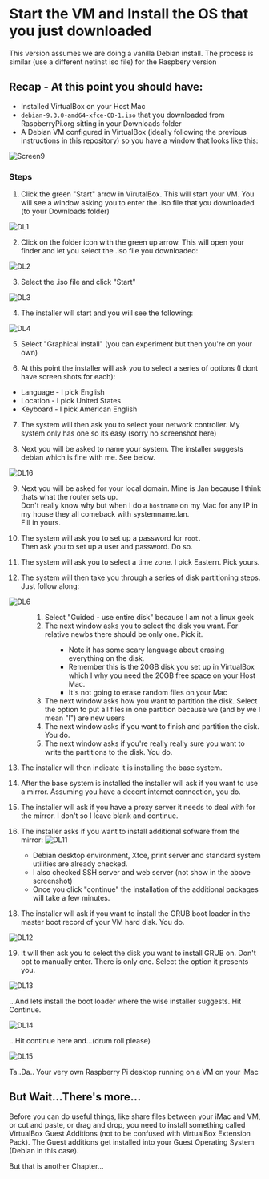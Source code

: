 # Start the VM and Install the OS that you just downloaded
This version assumes we are doing a vanilla Debian install.  The process is similar (use a different netinst iso file) for the Raspbery version

## Recap - At this point you should have:

* Installed VirtualBox on your Host Mac
* `debian-9.3.0-amd64-xfce-CD-1.iso` that you downloaded from RaspberryPi.org sitting in your Downloads folder
* A Debian VM configured in VirtualBox (ideally following the previous instructions in this repository) so you have a window that looks like this:

![Screen9](https://user-images.githubusercontent.com/26580126/33409179-00bd6cce-d548-11e7-8f31-8fa99f4ef14a.png)

### Steps
1. Click the green "Start" arrow in VirutalBox.  This will start your VM.  You will see a window asking you to enter the .iso file that you downloaded (to your Downloads folder)

![DL1](https://user-images.githubusercontent.com/26580126/33412042-2f56bcb6-d557-11e7-9fdb-00dfb483a638.png)

2. Click on the folder icon with the green up arrow.  This will open your finder and let you select the .iso file you downloaded:

![DL2](https://user-images.githubusercontent.com/26580126/34025978-f2296e9e-e120-11e7-8c2b-2dcaa81b4812.png)

3. Select the .iso file and click "Start"

![DL3](https://user-images.githubusercontent.com/26580126/34026689-c5c29722-e125-11e7-8db5-2ea4d806fa4c.png)

4. The installer will start and you will see the following:

![DL4](https://user-images.githubusercontent.com/26580126/34026747-21cd3522-e126-11e7-98f7-4e30036ebbe8.png)

5. Select "Graphical install" (you can experiment but then you're on your own)

6. At this point the installer will ask you to select a series of options (I dont have screen shots for each):  
* Language - I pick English
* Location - I pick United States
* Keyboard - I pick American English

7. The system will then ask you to select your network controller.  My system only has one so its easy (sorry no screenshot here)

8. Next you will be asked to name your system.  The installer suggests debian which is fine with me.  See below.

![DL16](https://user-images.githubusercontent.com/26580126/34026934-73e3eea4-e127-11e7-9659-0cfe1e0c5cef.png)

9. Next you will be asked for your local domain.  Mine is .lan because I think thats what the router sets up.  
Don't really know why but when I do a `hostname` on my Mac for any IP in my house they all comeback with systemname.lan.  
Fill in yours.

10. The system will ask you to set up a password for `root`.  
Then ask you to set up a user and password. 
Do so.

11. The system will ask you to select a time zone.  I pick Eastern.  Pick yours.

12. The system will then take you through a series of disk partitioning steps.  Just follow along:

![DL6](https://user-images.githubusercontent.com/26580126/34027203-3416b458-e129-11e7-87f1-12f7e901ec8b.png)

<ol><ol><ol>
  <li>Select "Guided - use entire disk" because I am not a linux geek
  <li>The next window asks you to select the disk you want.  For relative newbs there should be only one.  Pick it.
    <ul><ul>
      <li>  Note it has some scary language about erasing everything on the disk.</li>
      <li>  Remember this is the 20GB disk you set up in VirtualBox which I why you need the 20GB free space on your Host Mac.</li>
      <li>  It's not going to erase random files on your Mac</li>
      </ul></ul>
  <li>The next window asks how you want to partition the disk.  
  Select the option to put all files in one partition because we (and by we I mean "I") are new users
  <li>The next window asks if you want to finish and partition the disk.  You do.
  <li>The next window asks if you're really really sure you want to write the partitions to the disk.  You do.
  </ol></ol></ol>

13. The installer will then indicate it is installing the base system.

14. After the base system is installed the installer will ask if you want to use a mirror.  Assuming you have a decent internet connection, you do.

16. The installer will ask if you have a proxy server it needs to deal with for the mirror.  I don't so I leave blank and continue.

17. The installer asks if you want to install additional sofware from the mirror:
![DL11](https://user-images.githubusercontent.com/26580126/34028601-366420f2-e132-11e7-91b5-f4c977e0569a.png)

<ul><ul>
  <li>Debian desktop environment, Xfce, print server and standard system utilities are already checked.
  <li>I also checked SSH server and web server (not show in the above screenshot)
  <li>Once you click "continue" the installation of the additional packages will take a few minutes.
  </ul></ul>

18. The installer will ask if you want to install the GRUB boot loader in the master boot record of your VM hard disk.  You do.

![DL12](https://user-images.githubusercontent.com/26580126/33412318-90d41d8e-d558-11e7-8177-0bc675de972e.png)

19. It will then ask you to select the disk you want to install GRUB on.  Don't opt to manually enter.  There is only one. Select the option it presents you.

![DL13](https://user-images.githubusercontent.com/26580126/33412339-a27dccb0-d558-11e7-826f-528bc86b3818.png)

...And lets install the boot loader where the wise installer suggests.  Hit Continue.

![DL14](https://user-images.githubusercontent.com/26580126/33412356-c0dcf078-d558-11e7-96da-d608376b6977.png)

...Hit continue here and...(drum roll please)

![DL15](https://user-images.githubusercontent.com/26580126/33412369-d72887a2-d558-11e7-82c3-e0aa593ab899.png)

Ta..Da.. Your very own Raspberry Pi desktop running on a VM on your iMac

## But Wait...There's more...

Before you can do useful things, like share files between your iMac and VM, or cut and paste, or drag and drop, you need to install something called VirtualBox Guest Additions (not to be confused with VirtualBox Extension Pack).  The Guest additions get installed into your Guest Operating System (Debian in this case).

But that is another Chapter...


